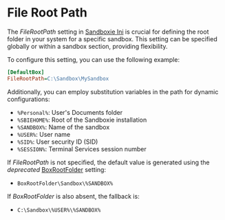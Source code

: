 # File Root Path

The _FileRootPath_ setting in [Sandboxie Ini](SandboxieIni.md) is crucial for defining the root folder in your system for a specific sandbox. This setting can be specified globally or within a sandbox section, providing flexibility.

To configure this setting, you can use the following example:

```ini
[DefaultBox]
FileRootPath=C:\Sandbox\MySandbox
```

Additionally, you can employ substitution variables in the path for dynamic configurations:

- `%Personal%`: User's Documents folder
- `%SBIEHOME%`: Root of the Sandboxie installation
- `%SANDBOX%`: Name of the sandbox
- `%USER%`: User name
- `%SID%`: User security ID (SID)
- `%SESSION%`: Terminal Services session number

If _FileRootPath_ is not specified, the default value is generated using the _deprecated_ [BoxRootFolder](BoxRootFolder.md) setting:

- `BoxRootFolder\Sandbox\%SANDBOX%`

If _BoxRootFolder_ is also absent, the fallback is:

- `C:\Sandbox\%USER%\%SANDBOX%`
